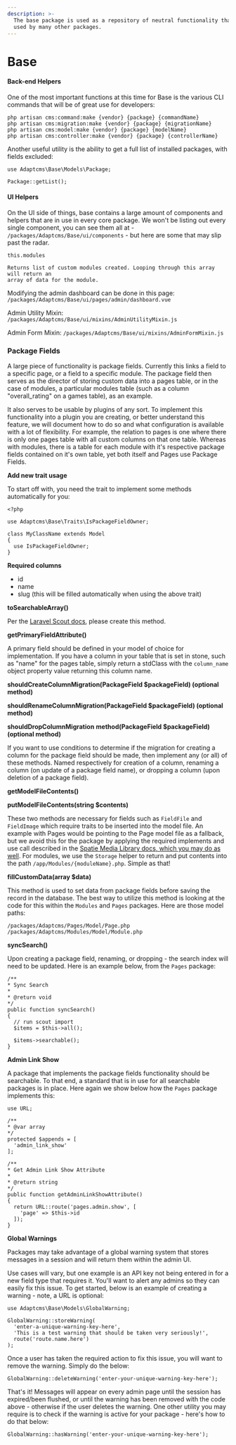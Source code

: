 ```yaml
---
description: >-
  The base package is used as a repository of neutral functionality that may be
  used by many other packages.
---
```


# Base

#### Back-end Helpers

One of the most important functions at this time for Base is the various CLI commands that will be of great use for developers:

```text
php artisan cms:command:make {vendor} {package} {commandName}
php artisan cms:migration:make {vendor} {package} {migrationName}
php artisan cms:model:make {vendor} {package} {modelName}
php artisan cms:controller:make {vendor} {package} {controllerName}
```

Another useful utility is the ability to get a full list of installed packages, with fields excluded:

```text
use Adaptcms\Base\Models\Package;

Package::getList();
```

#### UI Helpers

On the UI side of things, base contains a large amount of components and helpers that are in use in every core package. We won't be listing out every single component, you can see them all at - `/packages/Adaptcms/Base/ui/components` - but here are some that may slip past the radar.

```text
this.modules

Returns list of custom modules created. Looping through this array will return an
array of data for the module.
```

Modifying the admin dashboard can be done in this page: `/packages/Adaptcms/Base/ui/pages/admin/dashboard.vue` 

Admin Utility Mixin: `/packages/Adaptcms/Base/ui/mixins/AdminUtilityMixin.js`

Admin Form Mixin: `/packages/Adaptcms/Base/ui/mixins/AdminFormMixin.js`

### Package Fields

A large piece of functionality is package fields. Currently this links a field to a specific page, or a field to a specific module. The package field then serves as the director of storing custom data into a pages table, or in the case of modules, a particular modules table \(such as a column "overall\_rating" on a games table\), as an example.

It also serves to be usable by plugins of any sort. To implement this functionality into a plugin you are creating, or better understand this feature, we will document how to do so and what configuration is available with a lot of flexibility. For example, the relation to pages is one where there is only one pages table with all custom columns on that one table. Whereas with modules, there is a table for each module with it's respective package fields contained on it's own table, yet both itself and Pages use Package Fields.

**Add new trait usage**

To start off with, you need the trait to implement some methods automatically for you:

```text
<?php

use Adaptcms\Base\Traits\IsPackageFieldOwner;

class MyClassName extends Model
{
  use IsPackageFieldOwner;
}
```

**Required columns**

* id
* name
* slug \(this will be filled automatically when using the above trait\)

**toSearchableArray\(\)**

Per the [Laravel Scout docs](https://laravel.com/docs/scout), please create this method.

**getPrimaryFieldAttribute\(\)**

A primary field should be defined in your model of choice for implementation. If you have a column in your table that is set in stone, such as "name" for the pages table, simply return a stdClass with the `column_name` object property value returning this column name.

**shouldCreateColumnMigration\(PackageField $packageField\) \(optional method\)**

**shouldRenameColumnMigration\(PackageField $packageField\) \(optional method\)**

**shouldDropColumnMigration** **method\(PackageField $packageField\) \(optional method\)**

If you want to use conditions to determine if the migration for creating a column for the package field should be made, then implement any \(or all\) of these methods. Named respectively for creation of a column, renaming a column \(on update of a package field name\), or dropping a column \(upon deletion of a package field\).

**getModelFileContents\(\)**

**putModelFileContents\(string $contents\)**

These two methods are necessary for fields such as `FieldFile` and `FieldImage` which require traits to be inserted into the model file. An example with Pages would be pointing to the Page model file as a fallback, but we avoid this for the package by applying the required implements and use call described in the [Spatie Media Library docs, which you may do as well](https://docs.spatie.be/laravel-medialibrary/v8/basic-usage/preparing-your-model/). For modules, we use the `Storage` helper to return and put contents into the path `/app/Modules/{moduleName}.php`. Simple as that!

**fillCustomData\(array $data\)**

This method is used to set data from package fields before saving the record in the database. The best way to utilize this method is looking at the code for this within the `Modules` and `Pages` packages. Here are those model paths:

```text
/packages/Adaptcms/Pages/Model/Page.php
/packages/Adaptcms/Modules/Model/Module.php
```

**syncSearch\(\)**

Upon creating a package field, renaming, or dropping - the search index will need to be updated. Here is an example below, from the `Pages` package:

```text
/**
* Sync Search
*
* @return void
*/
public function syncSearch()
{
  // run scout import
  $items = $this->all();

  $items->searchable();
}
```

**Admin Link Show**

A package that implements the package fields functionality should be searchable. To that end, a standard that is in use for all searchable packages is in place. Here again we show below how the `Pages` package implements this:

```text
use URL;

/**
* @var array
*/
protected $appends = [
  'admin_link_show'
];

/**
* Get Admin Link Show Attribute
*
* @return string
*/
public function getAdminLinkShowAttribute()
{
  return URL::route('pages.admin.show', [
    'page' => $this->id
  ]);
}
```

**Global Warnings**

Packages may take advantage of a global warning system that stores messages in a session and will return them within the admin UI.

Use cases will vary, but one example is an API key not being entered in for a new field type that requires it. You'll want to alert any admins so they can easily fix this issue. To get started, below is an example of creating a warning - note, a URL is optional:

```text
use Adaptcms\Base\Models\GlobalWarning;

GlobalWarning::storeWarning(
  'enter-a-unique-warning-key-here',
  'This is a test warning that should be taken very seriously!',
  route('route.name.here')
);
```

Once a user has taken the required action to fix this issue, you will want to remove the warning. Simply do the below:

```text
GlobalWarning::deleteWarning('enter-your-unique-warning-key-here');
```

That's it! Messages will appear on every admin page until the session has expired/been flushed, or until the warning has been removed with the code above - otherwise if the user deletes the warning. One other utility you may require is to check if the warning is active for your package - here's how to do that below:

```text
GlobalWarning::hasWarning('enter-your-unique-warning-key-here');
```

